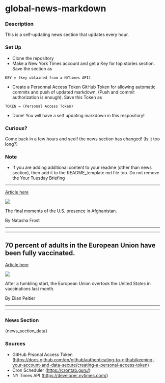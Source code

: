 # global-news-markdown

### Description 
This is a self-updating news section that updates every hour.

### Set Up 
* Clone the repository
* Make a New York Times account and get a Key for top stories section. Save the section as 
 ```
 KEY = (key obtained from a NYtimes API)
 ```
*  Create a Personnal Access Token GitHub Token for allowing automatic commits and push of updated markdown. (Push and commit authorization is enough). Save this Token as 
```
TOKEN = (Personal Access Token)
```
* Done! You will have a self updating markdown in this respository!

### Curious?
Come back in a few hours and seeif the news section has changed! (Is it too long?)

### Note
* If you are adding additional content to your readme (other than news section), then add it to the README_template.md file too. Do not remove the Your Tuesday Briefing
---------------------

[Article here](https://www.nytimes.com/2021/08/31/briefing/afghanistan-coronavirus-ida-flooding.html)

[![](https://static01.nyt.com/images/2021/08/30/world/3pm-briefing-us-afghanistan-evacs-COPY/3pm-briefing-us-afghanistan-evacs--superJumbo-v3.jpg)](https://www.nytimes.com/2021/08/31/briefing/afghanistan-coronavirus-ida-flooding.html)

The final moments of the U.S. presence in Afghanistan.

By Natasha Frost

* * *

* * *

70 percent of adults in the European Union have been fully vaccinated.
----------------------------------------------------------------------

[Article here](https://www.nytimes.com/2021/08/31/world/eu-covid-vaccinations-70-percent.html)

[![](https://static01.nyt.com/images/2021/08/31/world/31virus-briefing-eu-vaccinations/merlin_190803591_e63dafe8-593b-4985-b7e3-4d69fb1f94fd-superJumbo.jpg)](https://www.nytimes.com/2021/08/31/world/eu-covid-vaccinations-70-percent.html)

After a fumbling start, the European Union overtook the United States in vaccinations last month.

By Elian Peltier

* * *

* * *

### News Section 
{news_section_data}


### Sources 
* GitHub Prsonal Access Token (https://docs.github.com/en/github/authenticating-to-github/keeping-your-account-and-data-secure/creating-a-personal-access-token)
* Cron Scheduler (https://crontab.guru/)
* NY Times API (https://developer.nytimes.com/)
